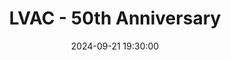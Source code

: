 ---
id: 72157653647915611
title: LVAC - 50th Anniversary
cover: /assets/images/carousel/dublin-senior-xc-women-team.jpeg
date: 2024-09-21 19:30:00
photos:
  - thumbnail: https://farm1.staticflickr.com/475/18489800985_6c8a3e716a_q.jpg
    original: https://farm1.staticflickr.com/475/18489800985_33b95d5b02_o.jpg
    title: 1535520_10206839865865919_4842123612744626951_n
  - thumbnail: https://farm1.staticflickr.com/274/18302085190_dfa5a0f9ed_q.jpg
    original: https://farm1.staticflickr.com/274/18302085190_e73fb804d0_o.jpg
    title: 1908092_10206839845705415_5935533182899111872_n
---